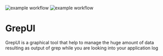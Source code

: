 ![example workflow](https://github.com/apollace/GrepUI/actions/workflows/ubuntu-latest-java8.yml/badge.svg)
![example workflow](https://github.com/apollace/GrepUI/actions/workflows/ubuntu-latest-java11.yml/badge.svg)

# GrepUI
GrepUI is a graphical tool that help to manage the huge amount of data resulting as output of grep while you are looking into your application log
